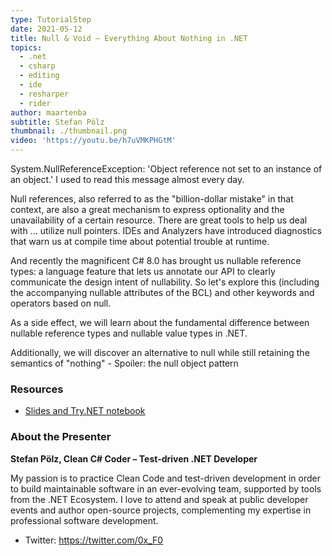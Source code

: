 ```yaml
---
type: TutorialStep
date: 2021-05-12
title: Null & Void – Everything About Nothing in .NET
topics:
  - .net
  - csharp
  - editing
  - ide
  - resharper
  - rider
author: maartenba
subtitle: Stefan Pölz
thumbnail: ./thumbnail.png
video: 'https://youtu.be/h7uVMKPHGtM'
---
```


System.NullReferenceException: 'Object reference not set to an instance of an object.'
I used to read this message almost every day.

Null references, also referred to as the "billion-dollar mistake" in that context, are also a great mechanism to express optionality and the unavailability of a certain resource.
There are great tools to help us deal with ... utilize null pointers.
IDEs and Analyzers have introduced diagnostics that warn us at compile time about potential trouble at runtime.

And recently the magnificent C# 8.0 has brought us nullable reference types: a language feature that lets us annotate our API to clearly communicate the design intent of nullability.
So let's explore this (including the accompanying nullable attributes of the BCL) and other keywords and operators based on null.

As a side effect, we will learn about the fundamental difference between nullable reference types and nullable value types in .NET.

Additionally, we will discover an alternative to null while still retaining the semantics of "nothing" - Spoiler: the null object pattern

### Resources

* [Slides and Try.NET notebook](https://github.com/Flash0ver/F0-Talks-NullVoid)

### About the Presenter

**Stefan Pölz, Clean C# Coder – Test-driven .NET Developer**

My passion is to practice Clean Code and test-driven development in order to build maintainable software in an ever-evolving team, supported by tools from the .NET Ecosystem. I love to attend and speak at public developer events and author open-source projects, complementing my expertise in professional software development.

* Twitter: <https://twitter.com/0x_F0>
